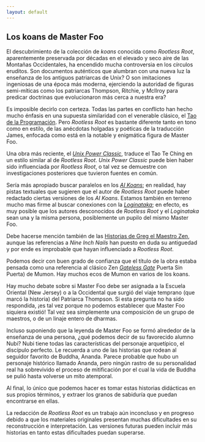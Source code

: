```yaml
---
layout: default
---
```

## Los koans de Master Foo
El descubrimiento de la colección de _koans_ conocida como _Rootless
Root_, aparentemente preservada por décadas en el elevado y seco aire de las
Montañas Occidentales, ha encendido mucha controversia en los círculos eruditos.
Son documentos auténticos que alumbran con una nueva luz la enseñanza de los
antiguos patriarcas de Unix? O son imitaciones ingeniosas de una época más
moderna, ejerciendo la autoridad de figuras semi-míticas como los patriarcas
Thompson, Ritchie, y McIlroy para predicar doctrinas que evolucionaron más cerca
a nuestra era?

Es imposible decirlo con certeza. Todas las partes en conflicto han hecho mucho
énfasis en una supuesta similaridad con el venerable clásico, el [Tao de la
Programación](http://www.canonical.org/~kragen/tao-of-programming.html). Pero
_Rootless Root_ es bastante diferente tanto en tono como en estilo, de
las anécdotas holgadas y poéticas de la traducción James, enfocada como está en
la notable y enigmática figura de Master Foo.

Una obra más reciente, el [_Unix Power Classic_](http://mercury.ccil.org/~cowan/upc/), traduce el Tao Te
Ching en un estilo similar al de _Rootless Root_. _Unix Power
Classic_ puede bien haber sido influenciada por _Rootless Root_, o
tal vez se demuestre con investigaciones posteriores que tuvieron fuentes
en común.

Sería más apropiado buscar paralelos en los [_AI Koans_](http://www.catb.org/~esr//jargon/html/koans.html); en realidad,
hay pistas textuales que sugieren que el autor de _Rootless Root_ puede
haber redactado ciertas versiones de los _AI Koans_. Estamos también en
terreno mucho mas firme al buscar conexiones con la [_Loginataka_](http://www.catb.org/~esr//faqs/loginataka.html); en
efecto, es muy posible que los autores desconocidos de _Rootless Root_ y
el _Loginataka_ sean una y la misma persona, posiblemente un pupilo del
mismo Master Foo.

Debe hacerse mención también de las [Historias de Greg el Maestro Zen](http://www.gu.uwa.edu.au/users/greg/), aunque
las referencias a _Nine Inch Nails_ han puesto en duda su antiguedad y
por ende es improbable que hayan influenciado a _Rootless Root_.

Podemos decir con buen grado de confianza que el título de la obra estaba
pensada como una referencia al clásico Zen [_Gateless Gate_](http://www.ibiblio.org/zen/cgi-bin/koan-index.pl)
Puerta Sin Puerta) de Mumon. Hay muchos ecos de Mumon en varios de los koans.

Hay mucho debate sobre si Master Foo debe ser asignada a la Escuela Oriental
(New Jersey) o a la Occidental que surgió del viaje temprano (que marcó la
historia) del Patriarca Thompson. Si esta pregunta no ha sido respondida, ¡es tal
vez porque no podemos establecer que Master Foo siquiera existió! Tal vez sea
simplemente una composición de un grupo de maestros, o de un linaje entero de
dharmas.

Incluso suponiendo que la leyenda de Master Foo se formó alrededor de la
enseñanza de una persona, ¿qué podemos decir de su favorecido alumno Nubi? Nubi
tiene todas las características del personaje arquetípico, el discípulo perfecto.
Le recuerda a uno de las historias que rodean al seguidor favorito de Buddha,
Ananda. Parece probable que hubo un personaje histórico llamado Ananda, pero
ningún rastro de su personalidad real ha sobrevivido el proceso de mitificación
por el cual la vida de Buddha se pulió hasta volverse un mito atemporal.

Al final, lo único que podemos hacer es tomar estas historias didácticas en sus
propios términos, y extraer los granos de sabiduría que puedan encontrarse en
ellas.

La redacción de _Rootless Root_ es un trabajo aún inconcluso y en progreso
debido a que los materiales originales presentan muchas dificultades en su
reconstrucción e interpretación. Las versiones futuras pueden incluir más
historias en tanto estas dificultades puedan superarse.
